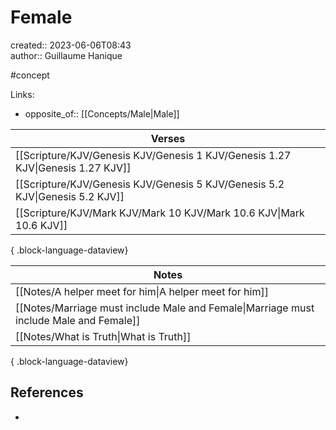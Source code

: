 # Female

created:: 2023-06-06T08:43  
author:: Guillaume Hanique  

#concept

Links:

- opposite_of:: [[Concepts/Male\|Male]]

| Verses                                                                            |
| --------------------------------------------------------------------------------- |
| [[Scripture/KJV/Genesis KJV/Genesis 1 KJV/Genesis 1.27 KJV\|Genesis 1.27 KJV]] |
| [[Scripture/KJV/Genesis KJV/Genesis 5 KJV/Genesis 5.2 KJV\|Genesis 5.2 KJV]]   |
| [[Scripture/KJV/Mark KJV/Mark 10 KJV/Mark 10.6 KJV\|Mark 10.6 KJV]]            |

{ .block-language-dataview}

| Notes                                                                                     |
| ----------------------------------------------------------------------------------------- |
| [[Notes/A helper meet for him\|A helper meet for him]]                                 |
| [[Notes/Marriage must include Male and Female\|Marriage must include Male and Female]] |
| [[Notes/What is Truth\|What is Truth]]                                                 |

{ .block-language-dataview}

## References

- 
